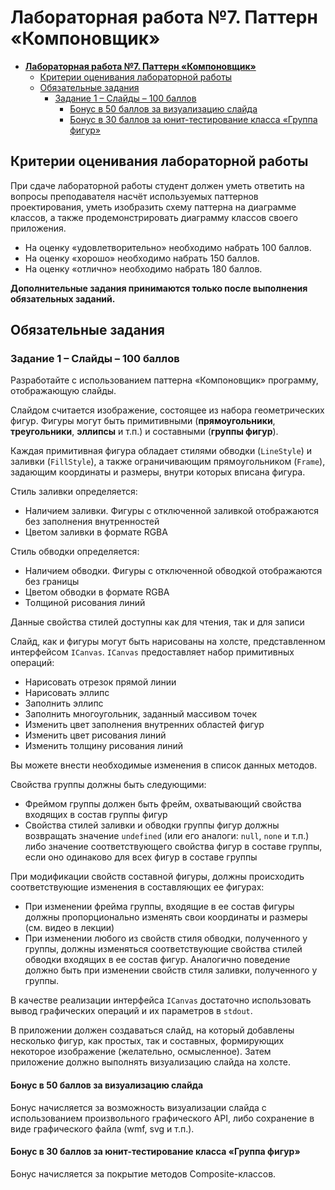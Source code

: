 ﻿
# **Лабораторная работа №7. Паттерн «Компоновщик»**

- [**Лабораторная работа №7. Паттерн «Компоновщик»**](#лабораторная-работа-7-паттерн-компоновщик)
  - [Критерии оценивания лабораторной работы](#критерии-оценивания-лабораторной-работы)
  - [Обязательные задания](#обязательные-задания)
    - [Задание 1 – Слайды – 100 баллов](#задание-1--слайды--100-баллов)
      - [Бонус в 50 баллов за визуализацию слайда](#бонус-в-50-баллов-за-визуализацию-слайда)
      - [Бонус в 30 баллов за юнит-тестирование класса «Группа фигур»](#бонус-в-30-баллов-за-юнит-тестирование-класса-группа-фигур)

## Критерии оценивания лабораторной работы

При сдаче лабораторной работы студент должен уметь ответить на вопросы преподавателя насчёт используемых паттернов проектирования, уметь изобразить схему паттерна на диаграмме классов, а также продемонстрировать диаграмму классов своего приложения.

- На оценку «удовлетворительно» необходимо набрать 100 баллов.
- На оценку «хорошо» необходимо набрать 150 баллов.
- На оценку «отлично» необходимо набрать 180 баллов.

**Дополнительные задания принимаются только после выполнения обязательных заданий.**

## Обязательные задания

### Задание 1 – Слайды – 100 баллов

Разработайте с использованием паттерна «Компоновщик» программу, отображающую слайды.

Слайдом считается изображение, состоящее из набора геометрических фигур. Фигуры могут быть примитивными (**прямоугольники**, **треугольники**, **эллипсы** и т.п.) и составными (**группы фигур**).

Каждая примитивная фигура обладает стилями обводки (`LineStyle`) и заливки (`FillStyle`), а также ограничивающим прямоугольником (`Frame`), задающим координаты и размеры, внутри которых вписана фигура.

Стиль заливки определяется:

- Наличием заливки. Фигуры с отключенной заливкой отображаются без заполнения внутренностей
- Цветом заливки в формате RGBA

Стиль обводки определяется:

- Наличием обводки. Фигуры с отключенной обводкой отображаются без границы
- Цветом обводки в формате RGBA
- Толщиной рисования линий

Данные свойства стилей доступны как для чтения, так и для записи

Слайд, как и фигуры могут быть нарисованы на холсте, представленном интерфейсом `ICanvas`. `ICanvas` предоставляет набор примитивных операций:

- Нарисовать отрезок прямой линии
- Нарисовать эллипс
- Заполнить эллипс
- Заполнить многоугольник, заданный массивом точек
- Изменить цвет заполнения внутренних областей фигур
- Изменить цвет рисования линий
- Изменить толщину рисования линий

Вы можете внести необходимые изменения в список данных методов.

Свойства группы должны быть следующими:

- Фреймом группы должен быть фрейм, охватывающий свойства входящих в состав группы фигур
- Свойства стилей заливки и обводки группы фигур должны возвращать значение `undefined` (или его аналоги: `null`, `none` и т.п.) либо значение соответствующего свойства фигур в составе группы, если оно одинаково для всех фигур в составе группы

При модификации свойств составной фигуры, должны происходить соответствующие изменения в составляющих ее фигурах:

- При изменении фрейма группы, входящие в ее состав фигуры должны пропорционально изменять свои координаты и размеры (см. видео в лекции)
- При изменении любого из свойств стиля обводки, полученного у группы, должны изменяться соответствующие свойства стилей обводки входящих в ее состав фигур. Аналогично поведение должно быть при изменении свойств стиля заливки, полученного у группы.

В качестве реализации интерфейса `ICanvas` достаточно использовать вывод графических операций и их параметров в `stdout`.

В приложении должен создаваться слайд, на который добавлены несколько фигур, как простых, так и составных, формирующих некоторое изображение (желательно, осмысленное). Затем приложение должно выполнять визуализацию слайда на холсте.

#### Бонус в 50 баллов за визуализацию слайда

Бонус начисляется за возможность визуализации слайда с использованием произвольного графического API, либо сохранение в виде графического файла (wmf, svg и т.п.).

#### Бонус в 30 баллов за юнит-тестирование класса «Группа фигур»

Бонус начисляется за покрытие методов Composite-классов.
